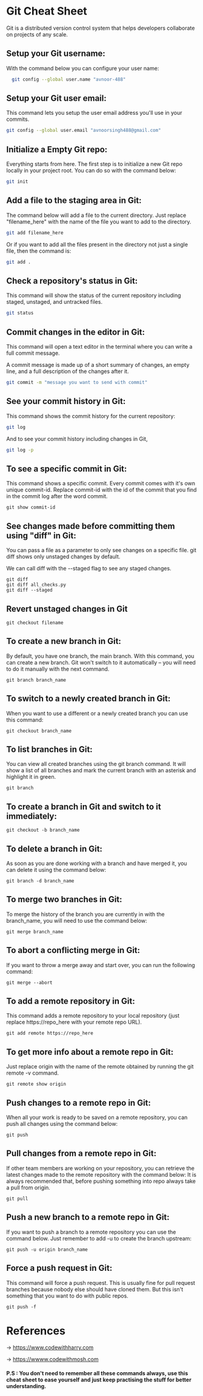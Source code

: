 
# Git Cheat Sheet

Git is a distributed version control system that helps developers collaborate on projects of any scale.



## Setup your Git username:
With the command below you can configure your user name:

```bash
  git config --global user.name "avnoor-488"
```



## Setup your Git user email:
This command lets you setup the user email address you'll use in your commits.

```bash
git config --global user.email "avnoorsingh488@gmail.com"
```
## Initialize a Empty Git repo:
Everything starts from here. The first step is to initialize a new Git repo locally in your project root. You can do so with the command below:

```bash
git init
```
## Add a file to the staging area in Git:

The command below will add a file to the current directory. Just replace "filename_here"  with the name of the file you want to add to the directory.
```bash
git add filename_here
```
Or if you want to add all the files present in the directory not just a single file, then the command is:
```bash
git add .
```


## Check a repository's status in Git:
This command will show the status of the current repository including staged, unstaged, and untracked files.

```bash
git status
```
## Commit changes in the editor in Git:

This command will open a text editor in the terminal where you can write a full commit message.

A commit message is made up of a short summary of changes, an empty line, and a full description of the changes after it.

```bash
git commit -m "message you want to send with commit"
```
## See your commit history in Git:
This command shows the commit history for the current repository:

```bash
git log
```
And  to see your commit history including changes in Git,

```bash 
git log -p
```
## To see a specific commit in Git:

This command shows a specific commit.
Every commit comes with it's own unique commit-id.
Replace commit-id with the id of the commit that you find in the commit log after the word commit.

```
git show commit-id
```
## See changes made before committing them using "diff" in Git:

You can pass a file as a parameter to only see changes on a specific file.
git diff shows only unstaged changes by default.

We can call diff with the --staged flag to see any staged changes.

```
git diff
git diff all_checks.py
git diff --staged
```
## Revert unstaged changes in Git
```
git checkout filename
```
## To create a new branch in Git:
By default, you have one branch, the main branch. With this command, you can create a new branch. Git won't switch to it automatically – you will need to do it manually with the next command.
```
git branch branch_name

```

##  To switch to a newly created branch in Git:
When you want to use a different or a newly created branch you can use this command: 
```
git checkout branch_name

```

## To list branches in Git:

You can view all created branches using the git branch command. It will show a list of all branches and mark the current branch with an asterisk and highlight it in green.

```
git branch
```


## To create a branch in Git and switch to it immediately:
```
git checkout -b branch_name
```
##  To delete a branch in Git:
As soon as you are done working with a branch and have merged it, you can delete it using the command below:

```
git branch -d branch_name
```
## To merge two branches in Git:
To merge the history of the branch you are currently in with the branch_name, you will need to use the command below:

```
git merge branch_name
```
## To abort a conflicting merge in Git:
If you want to throw a merge away and start over, you can run the following command:

```
git merge --abort

```

## To add a remote repository in Git:
This command adds a remote repository to your local repository (just replace https://repo_here with your remote repo URL).

```
git add remote https://repo_here
```
## To get more info about a remote repo in Git:
Just replace origin with the name of the remote obtained by
running the git remote -v command.
```
git remote show origin
```
##  Push changes to a remote repo in Git:
When all your work is ready to be saved on a remote repository, you can push all changes using the command below:

```
git push

```
##  Pull changes from a remote repo in Git:
If other team members are working on your repository, you can retrieve the latest changes made to the remote repository with the command below:
It is always recommended that, before pushing something into repo always take a pull from origin.
```
git pull
```
## Push a new branch to a remote repo in Git:
If you want to push a branch to a remote repository you can use the command below. Just remember to add -u to create the branch upstream:

```
git push -u origin branch_name
```

## Force a push request in Git:
This command will force a push request. This is usually fine for pull request branches because nobody else should have cloned them.
But this isn't something that you want to do with public repos.
```
git push -f
```

# References
-> https://www.codewithharry.com

-> https://wwww.codewithmosh.com

#### P.S : You don't need to remember all these commands always, use this cheat sheet to ease yourself and just keep practising the stuff for better understanding.
